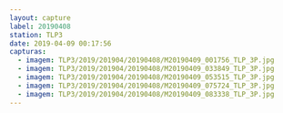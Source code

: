 ```yaml
---
layout: capture
label: 20190408
station: TLP3
date: 2019-04-09 00:17:56
capturas:
  - imagem: TLP3/2019/201904/20190408/M20190409_001756_TLP_3P.jpg
  - imagem: TLP3/2019/201904/20190408/M20190409_033849_TLP_3P.jpg
  - imagem: TLP3/2019/201904/20190408/M20190409_053515_TLP_3P.jpg
  - imagem: TLP3/2019/201904/20190408/M20190409_075724_TLP_3P.jpg
  - imagem: TLP3/2019/201904/20190408/M20190409_083338_TLP_3P.jpg
---
```

